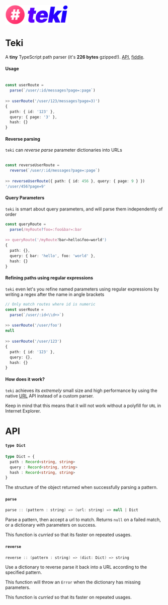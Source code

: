 <br />
<img src="./src/logo.png" width="200px" />
<br />

# Teki

A **tiny** TypeScript path parser (it's **226 bytes** gzipped!). [API](#api), [fiddle]().

#### Usage

```typescript

const userRoute =
  parse(`/user/:id/messages?page=:page`)

>> userRoute('/user/123/messages?page=3)')
{
  path: { id: '123' },
  query: { page: '3' },
  hash: {}
}
```

#### Reverse parsing

`teki` can *reverse parse* parameter dictionaries into URLs

```typescript

const reverseUserRoute =
  reverse(`/user/:id/messages?page=:page`)

>> reverseUserRoute({ path: { id: 456 }, query: { page: 9 } })
'/user/456?page=9'
```

#### Query Parameters

`teki` is smart about query parameters, and will parse them
independently of order

```typescript
const queryRoute =
  parse(/myRoute?foo=:foo&bar=:bar

>> queryRoute('/myRoute?bar=hello&foo=world')
{ 
  path: {},
  query: { bar: 'hello', foo: 'world' },
  hash: {}
}
```

#### Refining paths using regular expressions

`teki` even let's you refine named parameters using regular
expressions by writing a regex after the name in angle brackets

```typescript
// Only match routes where id is numeric
const userRoute =
  parse(`/user/:id<\\d+>`)
  
>> userRoute('/user/foo')
null

>> userRoute('/user/123')
{ 
  path: { id: '123' },
  query: {},
  hash: {}
}
```

#### How does it work?

`teki` achieves its *extremely* small size and high performance by using
the native [URL](https://developer.mozilla.org/en-US/docs/Web/API/URL)
API instead of a custom parser.

Keep in mind that this means that it will not work without a polyfill
for `URL` in Internet Explorer.


# API

#### `type Dict`

```typescript
type Dict = {
  path : Record<string, string>
  query : Record<string, string>
  hash : Record<string, string>
}
```

The structure of the object returned when successfully parsing a pattern.

#### `parse`

```java
parse :: (pattern : string) => (url: string) => null | Dict
```

Parse a pattern, then accept a url to match. Returns `null` on a
failed match, or a dictionary with parameters on success.

This function is *curried* so that its faster on repeated usages.

#### `reverse`

```java
reverse :: (pattern : string) => (dict: Dict) => string
```

Use a dictionary to reverse parse it back into a URL according to the
specified pattern.

This function will throw an `Error` when the dictionary has missing
parameters.

This function is *curried* so that its faster on repeated usages.

